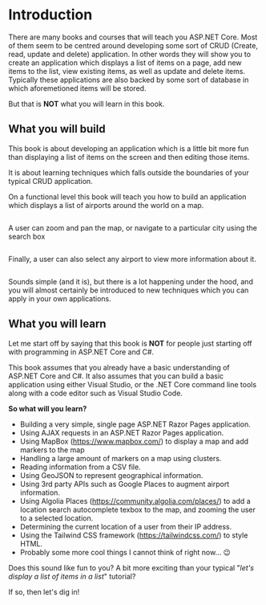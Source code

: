 # Introduction

There are many books and courses that will teach you ASP.NET Core. Most of them seem to be centred around developing some sort of CRUD (Create, read, update and delete) application. In other words they will show you to create an application which displays a list of items on a page, add new items to the list, view existing items, as well as update and delete items. Typically these applications are also backed by some sort of database in which aforemetioned items will be stored.

But that is **NOT** what you will learn in this book.

## What you will build

This book is about developing an application which is a little bit more fun than displaying a list of items on the screen and then editing those items. 

It is about learning techniques which falls outside the boundaries of your typical CRUD application.

On a functional level this book will teach you how to build an application which displays a list of airports around the world on a map. 

![]()

A user can zoom and pan the map, or navigate to a particular city using the search box 

![]()

Finally, a user can also select any airport to view more information about it.

![]()

Sounds simple (and it is), but there is a lot happening under the hood, and you will almost certainly be introduced to new techniques which you can apply in your own applications.

## What you will learn

Let me start off by saying that this book is **NOT** for people just starting off with programming in ASP.NET Core and C#.

This book assumes that you already have a basic understanding of ASP.NET Core and C#. It also assumes that you can build a basic application using either Visual Studio, or the .NET Core command line tools along with a code editor such as Visual Studio Code.

**So what will you learn?**

* Building a very simple, single page ASP.NET Razor Pages application.
* Using AJAX requests in an ASP.NET Razor Pages application.
* Using MapBox (https://www.mapbox.com/) to display a map and add markers to the map
* Handling a large amount of markers on a map using clusters.
* Reading information from a CSV file.
* Using GeoJSON to represent geographical information.
* Using 3rd party APIs such as Google Places to augment airport information.
* Using Algolia Places (https://community.algolia.com/places/) to add a location search autocomplete texbox to the map, and zooming the user to a selected location.
* Determining the current location of a user from their IP address.
* Using the Tailwind CSS framework (https://tailwindcss.com/) to style HTML.
* Probably some more cool things I cannot think of right now... 😉

Does this sound like fun to you? A bit more exciting than your typical "_let's display a list of items in a list_" tutorial?

If so, then let's dig in!
